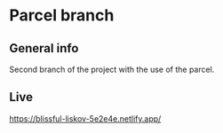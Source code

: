 # Parcel branch

## General info
Second branch of the project with the use of the parcel.

## Live
https://blissful-liskov-5e2e4e.netlify.app/
